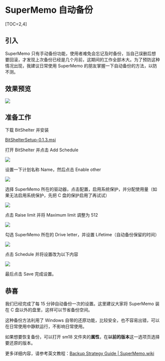 # SuperMemo 自动备份

[TOC=2,4]

## **引入**

SuperMemo 只有手动备份功能，使用者难免会忘记及时备份，当自己误删后想要回滚，才发现上次备份已经是几个月前，这期间的工作全部木大。为了预防这种情况出现，我建议日常使用 SuperMemo 的朋友掌握一下自动备份的方法，以防不测。

## **效果预览**

![](https://pic2.zhimg.com/80/v2-3dd1854f2cf886c5d79a6dff5dbcad05_1440w.jpg)

## **准备工作**

下载 BitShelter 并安装

[BitShelterSetup-0.1.3.msi](https://link.zhihu.com/?target=https%3A//ghproxy.com/https%3A//github.com/supermemo/SuperMemoBackup/releases/download/0.1c-beta/BitShelterSetup-0.1.3.msi)

打开 BitShelter 并点击 Add Schedule

![](https://pic2.zhimg.com/80/v2-543c682a9fdc8e107ee75a6dc93a7059_1440w.jpg)

设置一下计划名称 Name，然后点击 Enable other

![](https://pic4.zhimg.com/80/v2-ac9246046b200669f125a29dee75b853_1440w.jpg)

选择 SuperMemo 所在的驱动器，点击配置，启用系统保护，并分配使用量（如果无法启用系统保护，先把 C 盘的保护启用了再试试）

![](https://pic3.zhimg.com/80/v2-08a944ed44041039b4bbba3774a7c2ae_1440w.jpg)

点击 Raise limit 并将 Maximum limit 调整为 512

![](https://pic3.zhimg.com/80/v2-7c52688732582ed33c2d3e34a6c9d846_1440w.jpg)

勾选 SuperMemo 所在的 Drive letter，并设置 Lifetime（自动备份保留的时间）

![](https://pic2.zhimg.com/80/v2-3782ec0bed7621271d3079844f6df4f1_1440w.jpg)

点击 Schedule 并将设置改为以下内容

![](https://pic3.zhimg.com/80/v2-315e5afa5bc599e7c3d3a435314e842a_1440w.jpg)

最后点击 Save 完成设置。

## **恭喜**

我们已经完成了每 15 分钟自动备份一次的设置。这里建议大家将 SuperMemo 装在 C 盘以外的盘里，这样可以节省备份空间。

这种备份方法利用了 Windows 自带的还原功能，比较安全，也不容易出错，可以在日常使用中静默运行，不影响日常使用。

如果想要恢复备份，可以打开 sm18 文件夹的**属性**，在**以前的版本**这一选项页选择要还原的版本。

更多详细内容，请参考英文教程：[Backup Strategy Guide | SuperMemo.wiki](https://link.zhihu.com/?target=https%3A//www.supermemo.wiki/en/supermemo/backup-guide)